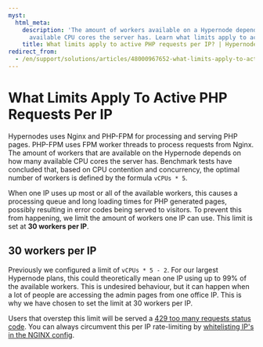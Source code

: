 ```yaml
---
myst:
  html_meta:
    description: 'The amount of workers available on a Hypernode depends on how many
      available CPU cores the server has. Learn what limits apply to active PHP requests. '
    title: What limits apply to active PHP requests per IP? | Hypernode
redirect_from:
  - /en/support/solutions/articles/48000967652-what-limits-apply-to-active-php-requests-per-ip/
---
```


<!-- source: https://support.hypernode.com/en/support/solutions/articles/48000967652-what-limits-apply-to-active-php-requests-per-ip/ -->

# What Limits Apply To Active PHP Requests Per IP

Hypernodes uses Nginx and PHP-FPM for processing and serving PHP pages. PHP-FPM uses FPM worker threads to process requests from Nginx. The amount of workers that are available on the Hypernode depends on how many available CPU cores the server has. Benchmark tests have concluded that, based on CPU contention and concurrency, the optimal number of workers is defined by the formula `vCPUs * 5`.

When one IP uses up most or all of the available workers, this causes a processing queue and long loading times for PHP generated pages, possibly resulting in error codes being served to visitors. To prevent this from happening, we limit the amount of workers one IP can use. This limit is set at **30 workers per IP**.

## 30 workers per IP

Previously we configured a limit of `vCPUs * 5 - 2`. For our largest Hypernode plans, this could theoretically mean one IP using up to 99% of the available workers. This is undesired behaviour, but it can happen when a lot of people are accessing the admin pages from one office IP. This is why we have chosen to set the limit at 30 workers per IP.

Users that overstep this limit will be served a [429 too many requests status code](../nginx/how-to-resolve-rate-limited-requests-429-too-many-requests.md). You can always circumvent this per IP rate-limiting by [whitelisting IP's in the NGINX config](../nginx/how-to-resolve-rate-limited-requests-429-too-many-requests.md#exclude-ip-addresses-from-the-per-ip-rate-limiting).
